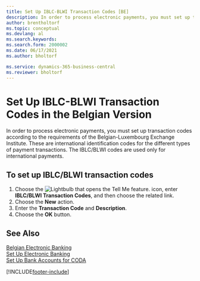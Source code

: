 ```yaml
---
title: Set Up IBLC-BLWI Transaction Codes [BE]
description: In order to process electronic payments, you must set up transaction codes according to the requirements of the Belgian-Luxembourg Exchange Institute. 
author: brentholtorf
ms.topic: conceptual
ms.devlang: al
ms.search.keywords:
ms.search.form: 2000002
ms.date: 06/17/2021
ms.author: bholtorf

ms.service: dynamics-365-business-central
ms.reviewer: bholtorf
---
```

# Set Up IBLC-BLWI Transaction Codes in the Belgian Version
In order to process electronic payments, you must set up transaction codes according to the requirements of the Belgian-Luxembourg Exchange Institute. These are international identification codes for the different types of payment transactions. The IBLC/BLWI codes are used only for international payments.  

## To set up IBLC/BLWI transaction codes  

1.  Choose the ![Lightbulb that opens the Tell Me feature.](../../media/ui-search/search_small.png "Tell me what you want to do") icon, enter **IBLC/BLWI Transaction Codes**, and then choose the related link.  
2.  Choose the **New** action.  
3.  Enter the **Transaction Code** and **Description**.  
4.  Choose the **OK** button.  

## See Also  
 [Belgian Electronic Banking](belgian-electronic-banking.md)   
 [Set Up Electronic Banking](how-to-set-up-electronic-banking.md)   
 [Set Up Bank Accounts for CODA](how-to-set-up-bank-accounts-for-coda.md)


[!INCLUDE[footer-include](../../includes/footer-banner.md)]